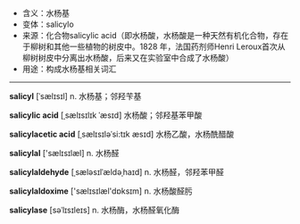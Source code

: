 - <span class="definition">含义：水杨基</span>
- <span class="definition">变体：salicylo</span>
- <span class="definition">来源：化合物salicylic acid（即水杨酸，水杨酸是一种天然有机化合物，存在于柳树和其他一些植物的树皮中。1828 年，法国药剂师Henri Leroux首次从柳树树皮中分离出水杨酸，后来又在实验室中合成了水杨酸）</span>
- <span class="definition">用途：构成水杨基相关词汇</span>

---

<span class="vocabulary">**salicyl**</span> [ˈsælɪsɪl] n. 水杨基；邻羟苄基

<span class="vocabulary">**salicylic acid**</span> [ˌsælɪsɪlɪk ˈæsɪd] 水杨酸；邻羟基苯甲酸

<span class="vocabulary">**salicylacetic acid**</span> [ˌsælɪsɪləˈsi:tɪk æsɪd] 水杨乙酸，水杨酰醋酸

<span class="vocabulary">**salicylal**</span> ['sælɪsɪlæl] n. 水杨醛

<span class="vocabulary">**salicylaldehyde**</span> [ˌsæləsɪlˈældəˌhaɪd] n. 水杨醛，邻羟苯甲醛

<span class="vocabulary">**salicylaldoxime**</span> ['sælɪsɪlæl'dɒksɪm] n. 水杨酸醛肟

<span class="vocabulary">**salicylase**</span> [səˈlɪsɪleɪs] n. 水杨酶，水杨醛氧化酶
